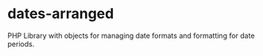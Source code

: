 # dates-arranged
PHP Library with objects for managing date formats and formatting for date periods.
